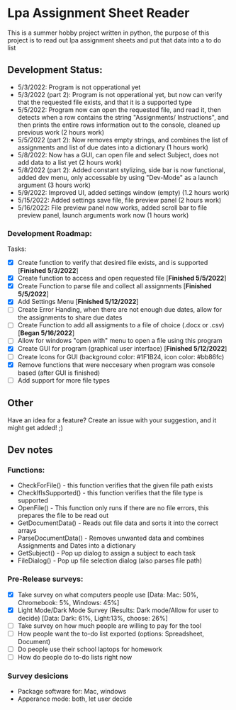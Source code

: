# Lpa Assignment Sheet Reader
This is a summer hobby project written in python, the purpose of this project is to read out lpa assignment sheets and put that data into a to do list

## Development Status:
- 5/3/2022: Program is not opperational yet
- 5/3/2022 (part 2): Program is not opperational yet, but now can verify that the requested file exists, and that it is a supported type
- 5/5/2022: Program now can open the requested file, and read it, then detects when a row contains the string "Assignments/ Instructions", and then prints the entire rows information out to the console, cleaned up previous work (2 hours work)
- 5/5/2022 (part 2): Now removes empty strings, and combines the list of assignments and list of due dates into a dictionary (1 hours work)
- 5/8/2022: Now has a GUI, can open file and select Subject, does not add data to a list yet (2 hours work)
- 5/8/2022 (part 2): Added constant stylizing, side bar is now functional, added dev menu, only accessable by using "Dev-Mode" as a launch argument (3 hours work)
- 5/9/2022: Improved UI, added settings window (empty) (1.2 hours work)
- 5/15/2022: Added settings save file, file preview panel (2 hours work)
- 5/16/2022: File preview panel now works, added scroll bar to file preview panel, launch arguments work now (1 hours work)

### Development Roadmap:
Tasks:  
- [x] Create function to verify that desired file exists, and is supported [**Finished 5/3/2022**]
- [x] Create function to access and open requested file [**Finished 5/5/2022**]
- [x] Create Function to parse file and collect all assignments [**Finished 5/5/2022**]
- [x] Add Settings Menu [**Finished 5/12/2022**]
- [ ] Create Error Handing, when there are not enough due dates, allow for the assignments to share due dates
- [ ] Create Function to add all assigments to a file of choice (.docx or .csv) [**Began 5/16/2022**]
- [ ] Allow for windows "open with" menu to open a file using this program
- [x] Create GUI for program (graphical user interface) [**Finished 5/12/2022**]
- [ ] Create Icons for GUI (background color: #1F1B24, icon color: #bb86fc)
- [x] Remove functions that were neccesary when program was console based (after GUI is finished)
- [ ] Add support for more file types  

## Other
Have an idea for a feature? Create an issue with your suggestion, and it might get added! ;)

## Dev notes
### Functions:
 - CheckForFile() - this function verifies that the given file path exists
 - CheckIfIsSupported() - this function verifies that the file type is supported
 - OpenFile() - This function only runs if there are no file errors, this prepares the file to be read out
 - GetDocumentData() - Reads out file data and sorts it into the correct arrays
 - ParseDocumentData() - Removes unwanted data and combines Assignments and Dates into a dictionary
 - GetSubject() - Pop up dialog to assign a subject to each task
 - FileDialog() - Pop up file selection dialog (also parses file path)

### Pre-Release surveys:
 - [x] Take survey on what computers people use [Data: Mac: 50%, Chromebook: 5%, Windows: 45%]
 - [x] Light Mode/Dark Mode Survey (Results: Dark mode/Allow for user to decide) [Data: Dark: 61%, Light:13%, choose: 26%]
 - [ ] Take survey on how much people are willing to pay for the tool
 - [ ] How people want the to-do list exported (options: Spreadsheet, Document)
 - [ ] Do people use their school laptops for homework
 - [ ] How do people do to-do lists right now
### Survey desicions 
 - Package software for: Mac, windows
 - Apperance mode: both, let user decide
